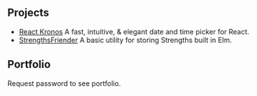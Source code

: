 Projects
--------
- [React Kronos](http://dubert.github.io/react-kronos/)
  A fast, intuitive, & elegant date and time picker for React.
- [StrengthsFriender](http://strengthsfriender.com/)
  A basic utility for storing Strengths built in Elm.

Portfolio
---------
Request password to see portfolio.